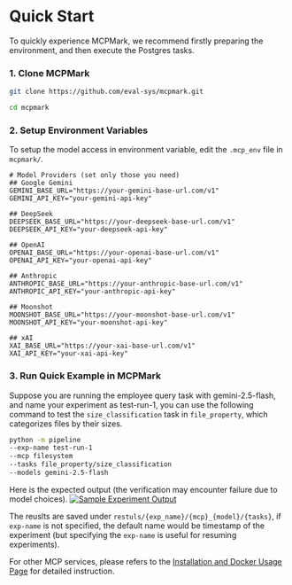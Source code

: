 # Quick Start
To quickly experience MCPMark, we recommend firstly preparing the environment, and then execute the Postgres tasks.

### 1. Clone MCPMark
```bash
git clone https://github.com/eval-sys/mcpmark.git

cd mcpmark
```

### 2. Setup Environment Variables
To setup the model access in environment variable, edit the `.mcp_env` file in `mcpmark/`.

```env
# Model Providers (set only those you need)
## Google Gemini
GEMINI_BASE_URL="https://your-gemini-base-url.com/v1"
GEMINI_API_KEY="your-gemini-api-key"

## DeepSeek
DEEPSEEK_BASE_URL="https://your-deepseek-base-url.com/v1"
DEEPSEEK_API_KEY="your-deepseek-api-key"

## OpenAI
OPENAI_BASE_URL="https://your-openai-base-url.com/v1"
OPENAI_API_KEY="your-openai-api-key"

## Anthropic
ANTHROPIC_BASE_URL="https://your-anthropic-base-url.com/v1"
ANTHROPIC_API_KEY="your-anthropic-api-key"

## Moonshot
MOONSHOT_BASE_URL="https://your-moonshot-base-url.com/v1"
MOONSHOT_API_KEY="your-moonshot-api-key"

## xAI
XAI_BASE_URL="https://your-xai-base-url.com/v1"
XAI_API_KEY="your-xai-api-key"
```

### 3. Run Quick Example in MCPMark
Suppose you are running the employee query task with gemini-2.5-flash, and name your experiment as test-run-1, you can use the following command to test the `size_classification` task in `file_property`, which categorizes files by their sizes.

```bash
python -m pipeline 
--exp-name test-run-1
--mcp filesystem
--tasks file_property/size_classification
--models gemini-2.5-flash
```

Here is the expected output (the verification may encounter failure due to model choices). 
[![Sample Experiment Output](https://i.postimg.cc/4NRDYRS2/task-sample-file-property-size-classification.png)](https://postimg.cc/Yj8nPZkQ)

The reuslts are saved under `restuls/{exp_name}/{mcp}_{model}/{tasks}`, if `exp-name` is not specified, the default name would be timestamp of the experiment (but specifying the `exp-name` is useful for resuming experiments).

For other MCP services, please refers to the [Installation and Docker Usage Page](./installation_and_docker_usage.md) for detailed instruction. 


